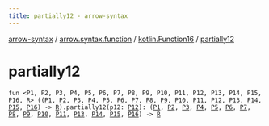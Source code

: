 ```yaml
---
title: partially12 - arrow-syntax
---
```


[arrow-syntax](../../index.html) / [arrow.syntax.function](../index.html) / [kotlin.Function16](index.html) / [partially12](./partially12.html)

# partially12

`fun <P1, P2, P3, P4, P5, P6, P7, P8, P9, P10, P11, P12, P13, P14, P15, P16, R> ((`[`P1`](partially12.html#P1)`, `[`P2`](partially12.html#P2)`, `[`P3`](partially12.html#P3)`, `[`P4`](partially12.html#P4)`, `[`P5`](partially12.html#P5)`, `[`P6`](partially12.html#P6)`, `[`P7`](partially12.html#P7)`, `[`P8`](partially12.html#P8)`, `[`P9`](partially12.html#P9)`, `[`P10`](partially12.html#P10)`, `[`P11`](partially12.html#P11)`, `[`P12`](partially12.html#P12)`, `[`P13`](partially12.html#P13)`, `[`P14`](partially12.html#P14)`, `[`P15`](partially12.html#P15)`, `[`P16`](partially12.html#P16)`) -> `[`R`](partially12.html#R)`).partially12(p12: `[`P12`](partially12.html#P12)`): (`[`P1`](partially12.html#P1)`, `[`P2`](partially12.html#P2)`, `[`P3`](partially12.html#P3)`, `[`P4`](partially12.html#P4)`, `[`P5`](partially12.html#P5)`, `[`P6`](partially12.html#P6)`, `[`P7`](partially12.html#P7)`, `[`P8`](partially12.html#P8)`, `[`P9`](partially12.html#P9)`, `[`P10`](partially12.html#P10)`, `[`P11`](partially12.html#P11)`, `[`P13`](partially12.html#P13)`, `[`P14`](partially12.html#P14)`, `[`P15`](partially12.html#P15)`, `[`P16`](partially12.html#P16)`) -> `[`R`](partially12.html#R)